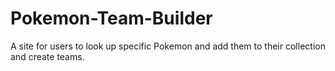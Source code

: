 # Pokemon-Team-Builder
A site for users to look up specific Pokemon and add them to their collection and create teams.

